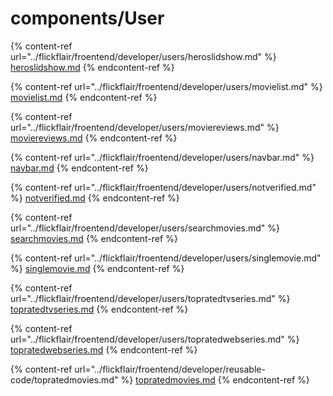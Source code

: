# components/User



{% content-ref url="../flickflair/froentend/developer/users/heroslidshow.md" %}
[heroslidshow.md](../flickflair/froentend/developer/users/heroslidshow.md)
{% endcontent-ref %}



{% content-ref url="../flickflair/froentend/developer/users/movielist.md" %}
[movielist.md](../flickflair/froentend/developer/users/movielist.md)
{% endcontent-ref %}



{% content-ref url="../flickflair/froentend/developer/users/moviereviews.md" %}
[moviereviews.md](../flickflair/froentend/developer/users/moviereviews.md)
{% endcontent-ref %}



{% content-ref url="../flickflair/froentend/developer/users/navbar.md" %}
[navbar.md](../flickflair/froentend/developer/users/navbar.md)
{% endcontent-ref %}



{% content-ref url="../flickflair/froentend/developer/users/notverified.md" %}
[notverified.md](../flickflair/froentend/developer/users/notverified.md)
{% endcontent-ref %}



{% content-ref url="../flickflair/froentend/developer/users/searchmovies.md" %}
[searchmovies.md](../flickflair/froentend/developer/users/searchmovies.md)
{% endcontent-ref %}



{% content-ref url="../flickflair/froentend/developer/users/singlemovie.md" %}
[singlemovie.md](../flickflair/froentend/developer/users/singlemovie.md)
{% endcontent-ref %}



{% content-ref url="../flickflair/froentend/developer/users/topratedtvseries.md" %}
[topratedtvseries.md](../flickflair/froentend/developer/users/topratedtvseries.md)
{% endcontent-ref %}



{% content-ref url="../flickflair/froentend/developer/users/topratedwebseries.md" %}
[topratedwebseries.md](../flickflair/froentend/developer/users/topratedwebseries.md)
{% endcontent-ref %}



{% content-ref url="../flickflair/froentend/developer/reusable-code/topratedmovies.md" %}
[topratedmovies.md](../flickflair/froentend/developer/reusable-code/topratedmovies.md)
{% endcontent-ref %}
